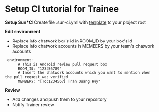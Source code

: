 # Setup CI tutorial for Trainee

**Setup Sun*CI**
Create file .sun-ci.yml with [template](https://github.com/huytq-0932/template-ci/blob/main/.sun-ci.yml) to your project root

**Edit environment**
- Replace info chatwork box's id in ROOM_ID by your box's id
- Replace info chatwork accounts in MEMBERS by your team's chatwork accounts
```
 environment:
      # This is Android review pull request box 
      ROOM_ID: "123456789"
      # Insert the chatwork accounts which you want to mention when the pull request was verified
      MEMBERS: "[To:1234567] Tran Quang Huy"
```
**Review**
- Add changes and push them to your repository
- Notify Trainer review 
